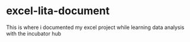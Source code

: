 # excel-lita-document
This is where i documented my excel project while learning data analysis with the incubator hub

